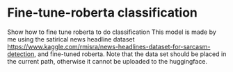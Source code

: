 # Fine-tune-roberta classification
Show how to fine tune roberta to do classification
This model is made by me using the satirical news headline dataset https://www.kaggle.com/rmisra/news-headlines-dataset-for-sarcasm-detection, and fine-tuned roberta.
Note that the data set should be placed in the current path, otherwise it cannot be uploaded to the huggingface.
